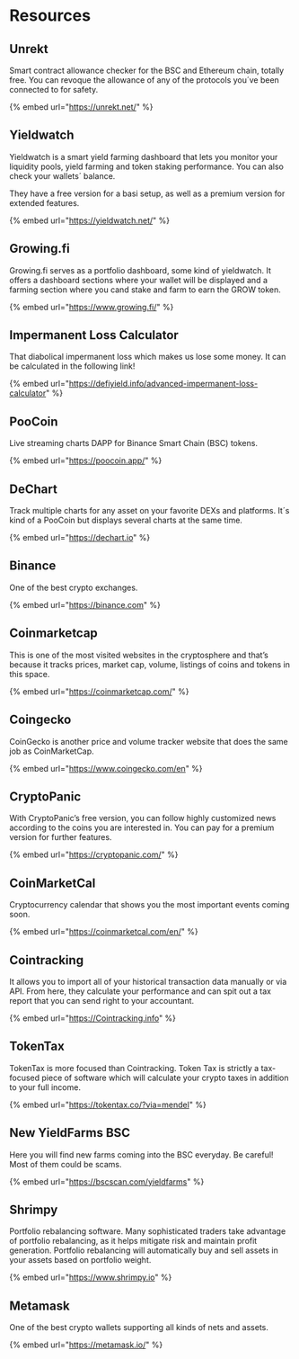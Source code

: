 # Resources

## Unrekt

Smart contract allowance checker for the BSC and Ethereum chain, totally free. You can revoque the allowance of any of the protocols you´ve been connected to for safety. 

{% embed url="https://unrekt.net/" %}

## Yieldwatch

Yieldwatch is a smart yield farming dashboard that lets you monitor your liquidity pools, yield farming and token staking performance. You can also check your wallets´ balance.

They have a free version for a basi setup, as well as a premium version for extended features.

{% embed url="https://yieldwatch.net/" %}

## Growing.fi

Growing.fi serves as a portfolio dashboard, some kind of yieldwatch. It offers a dashboard sections where your wallet will be displayed and a farming section where you cand stake and farm to earn the GROW token.

{% embed url="https://www.growing.fi/" %}

## Impermanent Loss Calculator

That diabolical impermanent loss which makes us lose some money. It can be calculated in the following link!

{% embed url="https://defiyield.info/advanced-impermanent-loss-calculator" %}

## PooCoin

Live streaming charts DAPP for Binance Smart Chain \(BSC\) tokens.

{% embed url="https://poocoin.app/" %}

## DeChart

Track multiple charts for any asset on your favorite DEXs and platforms. It´s kind of a PooCoin but displays several charts at the same time.

{% embed url="https://dechart.io" %}

## Binance

One of the best crypto exchanges.

{% embed url="https://binance.com" %}

## Coinmarketcap

This is one of the most visited websites in the cryptosphere and that’s because it tracks prices, market cap, volume, listings of coins and tokens in this space.

{% embed url="https://coinmarketcap.com/" %}

## Coingecko

CoinGecko is another price and volume tracker website that does the same job as CoinMarketCap.

{% embed url="https://www.coingecko.com/en" %}

## CryptoPanic

With CryptoPanic’s free version, you can follow highly customized news according to the coins you are interested in. You can pay for a premium version for further features.

{% embed url="https://cryptopanic.com/" %}

## CoinMarketCal

Cryptocurrency calendar that shows you the most important events coming soon.

{% embed url="https://coinmarketcal.com/en/" %}

## Cointracking

It allows you to import all of your historical transaction data manually or via API. From here, they calculate your performance and can spit out a tax report that you can send right to your accountant.

{% embed url="https://Cointracking.info" %}

## TokenTax

TokenTax is more focused than Cointracking. Token Tax is strictly a tax-focused piece of software which will calculate your crypto taxes in addition to your full income.

{% embed url="https://tokentax.co/?via=mendel" %}

## New YieldFarms BSC

Here you will find new farms coming into the BSC everyday. Be careful! Most of them could be scams.

{% embed url="https://bscscan.com/yieldfarms" %}

## Shrimpy

Portfolio rebalancing software. Many sophisticated traders take advantage of portfolio rebalancing, as it helps mitigate risk and maintain profit generation. Portfolio rebalancing will automatically buy and sell assets in your assets based on portfolio weight.

{% embed url="https://www.shrimpy.io" %}

## Metamask

One of the best crypto wallets supporting all kinds of nets and assets.

{% embed url="https://metamask.io/" %}







